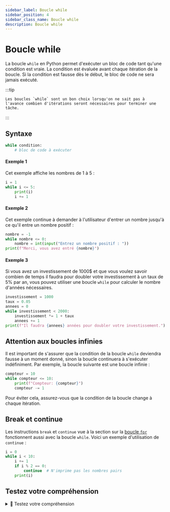 ```yaml
---
sidebar_label: Boucle while
sidebar_position: 4
sidebar_class_name: Boucle while
description: Boucle while
---
```


# Boucle while

La boucle `while` en Python permet d'exécuter un bloc de code tant qu'une
condition est vraie. La condition est évaluée avant chaque itération de la
boucle. Si la condition est fausse dès le début, le bloc de code ne sera jamais
exécuté.

:::tip

    Les boucles `while` sont un bon choix lorsqu'on ne sait pas à
    l'avance combien d'itérations seront nécessaires pour terminer une tâche.

:::

## Syntaxe

```python
while condition:
    # bloc de code à exécuter
```

#### Exemple 1

Cet exemple affiche les nombres de 1 à 5 :

```python
i = 1
while i <= 5:
    print(i)
    i += 1
```

#### Exemple 2

Cet exemple continue à demander à l'utilisateur d'entrer un nombre jusqu'à ce
qu'il entre un nombre positif :

```python
nombre = -1
while nombre <= 0:
    nombre = int(input("Entrez un nombre positif : "))
print(f"Merci, vous avez entré {nombre}")
```

#### Exemple 3

Si vous avez un investissement de 1000$ et que vous voulez savoir
combien de temps il faudra pour doubler votre investissement à un taux de 5% par
an, vous pouvez utiliser une boucle `while` pour calculer le nombre d'années
nécessaires.

```python
investissement = 1000
taux = 0.05
annees = 0
while investissement < 2000:
    investissement *= 1 + taux
    annees += 1
print(f"Il faudra {annees} années pour doubler votre investissement.")
```

## Attention aux boucles infinies

Il est important de s'assurer que la condition de la boucle `while` deviendra
fausse à un moment donné, sinon la boucle continuera à s'exécuter indéfiniment.
Par exemple, la boucle suivante est une boucle infinie :

```python
compteur = 10
while compteur <= 10:
    print(f"Compteur: {compteur}")
    compteur -= 1
```

Pour éviter cela, assurez-vous que la condition de la boucle change à chaque
itération.

## Break et continue

Les instructions `break` et `continue` vue à la section sur la [boucle `for`](boucle_for.md) fonctionnent
aussi avec la boucle `while`. Voici un exemple d'utilisation de `continue` :

```python
i = 0
while i < 10:
    i += 1
    if i % 2 == 0:
        continue  # N'imprime pas les nombres pairs
    print(i)
```

## Testez votre compréhension


<details>
<summary>🤔 Testez votre compréhension</summary>

<MultipleChoiceTabs>

  <MultipleChoice>
  Que va afficher ce code ?
  ```python
  i = 0
  while i < 3:
      print(i)
      i += 1
 ```

  <MultipleChoiceOption>
  1 2 3
  </MultipleChoiceOption>
  <MultipleChoiceOption>
  0 1 2 3
  </MultipleChoiceOption>
  <MultipleChoiceOption isCorrect>
  0 1 2
  </MultipleChoiceOption>
  <MultipleChoiceOption>
  Rien (boucle infinie)
  </MultipleChoiceOption>
  </MultipleChoice>

  <MultipleChoice>
  Quel est le résultat de ce code ?
  ```python
  i = 5
  while i > 0:
      print(i)
      i -= 2
  ```
  <MultipleChoiceOption>
  5 4 3 2 1
  </MultipleChoiceOption>
  <MultipleChoiceOption isCorrect>
  5 3 1
  </MultipleChoiceOption>
  <MultipleChoiceOption>
  5 3 1 et boucle infinie
  </MultipleChoiceOption>
  <MultipleChoiceOption>
  Rien
  </MultipleChoiceOption>
  </MultipleChoice>

  <MultipleChoice>
  Que va afficher ce code ?
  ```python
  i = 1
  while i < 7:
      if i % 3 == 0:
          print("divisible")
      i += 1
  ```
  <MultipleChoiceOption>
   divisible  
   divisible  
   divisible
  </MultipleChoiceOption>
  <MultipleChoiceOption isCorrect>
  divisible  
  divisible  
  </MultipleChoiceOption>
  <MultipleChoiceOption>
  3 6 9
  </MultipleChoiceOption>
  <MultipleChoiceOption>
  Rien
  </MultipleChoiceOption>
  </MultipleChoice>

  <MultipleChoice>
  Que va afficher ce code ?
  ```python
  i = 0
  while i < 5:
      i += 1
      if i == 3:
          continue
      print(i)
  ```
  <MultipleChoiceOption>
  1 2 3 4 5
  </MultipleChoiceOption>
  <MultipleChoiceOption isCorrect>
  1 2 4 5
  </MultipleChoiceOption>
  <MultipleChoiceOption>
  0 1 2 4 5
  </MultipleChoiceOption>
  <MultipleChoiceOption>
  Rien
  </MultipleChoiceOption>
  </MultipleChoice>

  <MultipleChoice>
  Quel sera le résultat de ce bloc ?
  ```python
  i = 0
  while True:
      print(i)
      if i == 2:
          break
      i += 1
  ```
  <MultipleChoiceOption>
  0 1
  </MultipleChoiceOption>
  <MultipleChoiceOption isCorrect>
  0 1 2
  </MultipleChoiceOption>
  <MultipleChoiceOption>
  Boucle infinie
  </MultipleChoiceOption>
  <MultipleChoiceOption>
  Erreur
  </MultipleChoiceOption>
  </MultipleChoice>



  <MultipleChoice>
  Que va afficher ce code ?
  ```python
  i = 0
  while i < 5:
      i += 1
      if i % 2 == 0:
          continue
      if i == 5:
          break
      print(i)
  ```
  <MultipleChoiceOption>
  0 1 3 5
  </MultipleChoiceOption>
  <MultipleChoiceOption isCorrect>
  1 3
  </MultipleChoiceOption>
  <MultipleChoiceOption>
  1 3 5
  </MultipleChoiceOption>
  <MultipleChoiceOption>
  Erreur
  </MultipleChoiceOption>
  </MultipleChoice>

  <MultipleChoice>
  Quel est le comportement de ce code imbriqué ?
  ```python
  i = 0
  j = 0
  while i < 2:
      j = 0
      while j < 3:
          print(i, j)
          j += 1
      i += 1
  ```
  <MultipleChoiceOption>
  0 0 1 0 0 1 2
  </MultipleChoiceOption>
  <MultipleChoiceOption isCorrect>
  0 0  
  0 1  
  0 2  
  1 0  
  1 1  
  1 2
  </MultipleChoiceOption>
  <MultipleChoiceOption>
  0 0 0 1 0 2 (puis arrêt)
  </MultipleChoiceOption>
  <MultipleChoiceOption>
  Erreur
  </MultipleChoiceOption>
  </MultipleChoice>

  <MultipleChoice>
  Quel sera le contenu final de `items` ? Ceci n'est **pas** un exemple de code lisible.
  ```python
  items = [1, 2, 3, 4, 5]
  idx = 0
  while idx < len(items):
      if items[idx] % 2 == 0:
          items.pop(idx)
      else:
          idx += 1
  print(items)
  ```
  <MultipleChoiceOption>
  [1, 2, 3, 4, 5]
  </MultipleChoiceOption>
  <MultipleChoiceOption isCorrect>
  [1, 3, 5]
  </MultipleChoiceOption>
  <MultipleChoiceOption>
  [2, 4]
  </MultipleChoiceOption>
  <MultipleChoiceOption>
  Erreur
  </MultipleChoiceOption>
  </MultipleChoice>

  <MultipleChoice>
  Que produit ce code ?
  ```python
  i = 1
  while i < 10:
      if i % 4 == 0:
          print("quad")
      if i > 6:
          break
      print(i)
      i += 2
  ```
  <MultipleChoiceOption>
  1 3 5 quad 7
  </MultipleChoiceOption>
  <MultipleChoiceOption isCorrect>
  1  
  3  
  5
  </MultipleChoiceOption>
  <MultipleChoiceOption>
  quad 4  
  quad 8
  </MultipleChoiceOption>
  <MultipleChoiceOption>
  Erreur
  </MultipleChoiceOption>
  </MultipleChoice>

  <MultipleChoice>
  Que va afficher ce code avec `continue` et boulces imbriquées ?
  ```python
  i = 0
  while i < 3:
      j = 0
      while j < 3:
          j += 1
          if j == 2:
              continue
          print(i, j)
      i += 1
  ```
  <MultipleChoiceOption>
  0 1 0 2 1 1 1 2 2 1 2 2
  </MultipleChoiceOption>
  <MultipleChoiceOption isCorrect>
  0 1  
  0 3  
  1 1  
  1 3  
  2 1  
  2 3
  </MultipleChoiceOption>
  <MultipleChoiceOption>
  1 2 (fois 6)
  </MultipleChoiceOption>
  <MultipleChoiceOption>
  Erreur
  </MultipleChoiceOption>
  </MultipleChoice>

</MultipleChoiceTabs>
</details>
